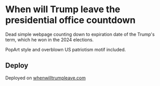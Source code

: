 # When will Trump leave the presidential office countdown

Dead simple webpage counting down to expiration date
of the Trump's term, which he won in the 2024 elections.

PopArt style and overblown US patriotism motif included.

## Deploy

Deployed on [whenwilltrumpleave.com](https://whenwilltrumpleave.com)
